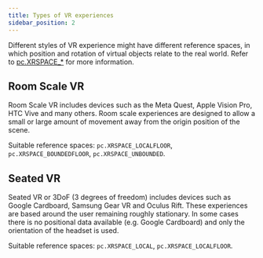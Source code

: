 ```yaml
---
title: Types of VR experiences
sidebar_position: 2
---
```


Different styles of VR experience might have different reference spaces, in which position and rotation of virtual objects relate to the real world. Refer to [pc.XRSPACE_*][1] for more information.

## Room Scale VR

Room Scale VR includes devices such as the Meta Quest, Apple Vision Pro, HTC Vive and many others. Room scale experiences are designed to allow a small or large amount of movement away from the origin position of the scene.

Suitable reference spaces: `pc.XRSPACE_LOCALFLOOR`, `pc.XRSPACE_BOUNDEDFLOOR`, `pc.XRSPACE_UNBOUNDED`.

## Seated VR

Seated VR or 3DoF (3 degrees of freedom) includes devices such as Google Cardboard, Samsung Gear VR and Oculus Rift. These experiences are based around the user remaining roughly stationary. In some cases there is no positional data available (e.g. Google Cardboard) and only the orientation of the headset is used.

Suitable reference spaces: `pc.XRSPACE_LOCAL`, `pc.XRSPACE_LOCALFLOOR`.

[1]: https://api.playcanvas.com/modules/Engine.html#XRSPACE_VIEWER
